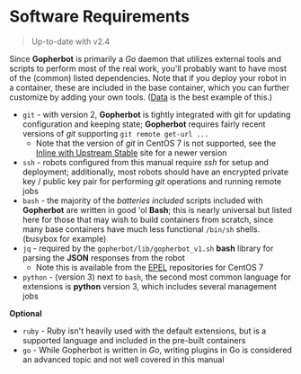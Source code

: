 # Software Requirements

> Up-to-date with v2.4

Since **Gopherbot** is primarily a *Go* daemon that utilizes external tools and scripts to perform most of the real work, you'll probably want to have most of the (common) listed dependencies. Note that if you deploy your robot in a container, these are included in the base container, which you can further customize by adding your own tools. ([Data](https://github.com/parsley42/data-gopherbot/blob/master/Containerfile) is the best example of this.)

* `git` - with version 2, **Gopherbot** is tightly integrated with git for updating configuration and keeping state; **Gopherbot** requires fairly recent versions of *git* supporting `git remote get-url ...`
   * Note that the version of *git* in CentOS 7 is not supported, see the [Inline with Upstream Stable](https://ius.io/) site for a newer version
* `ssh` - robots configured from this manual require *ssh* for setup and deployment; additionally, most robots should have an encrypted private key / public key pair for performing *git* operations and running remote jobs
* `bash` - the majority of the *batteries included* scripts included with **Gopherbot** are written in good 'ol **Bash**; this is nearly universal but listed here for those that may wish to build containers from scratch, since many base containers have much less functional `/bin/sh` shells. (busybox for example)
* `jq` - required by the `gopherbot/lib/gopherbot_v1.sh` **bash** library for parsing the **JSON** responses from the robot
   * Note this is available from the [EPEL](https://fedoraproject.org/wiki/EPEL) repositories for CentOS 7
* `python` - (version 3) next to `bash`, the second most common language for extensions is **python** version 3, which includes several management jobs

**Optional**
* `ruby` - Ruby isn't heavily used with the default extensions, but is a supported language and included in the pre-built containers
* `go` - While Gopherbot is written in *Go*, writing plugins in Go is considered an advanced topic and not well covered in this manual
